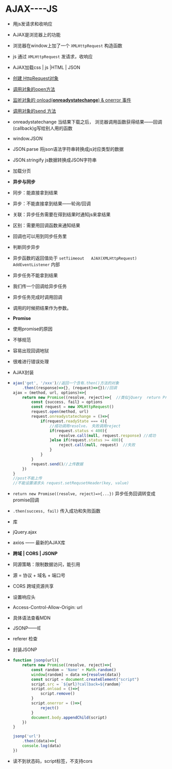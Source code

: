 # AJAX----JS

- 用js发请求和收响应

- AJAX是浏览器上的功能

- 浏览器在window上加了一个 `XMLHttpRequest`  构造函数

- js 通过 `XMLHttpRequest` 发请求，收响应

- AJAX加载css | js |HTML  | JSON

- <u>创建 HttpRequest对象</u>

- <u>调用对象的open方法</u>

- <u>监听对象的 onload(**onreadystatechange**) & onerror 事件</u>

- <u>调用对象的send 方法</u>

- onreadystatechange 当结果下载之后， 浏览器调用函数获得结果——回调(callback)g写给别人用的函数

- window.JSON

- JSON.parse  将json语法字符串转换成js对应类型的数据

- JSON.stringify  js数据转换成JSON字符串  

- 加载分页

- **异步与同步**

- 同步：能直接拿到结果

- 异步：不能直接拿到结果——轮询/回调

- 关联：异步任务需要在得到结果时通知js来拿结果

- 区别：需要用回调函数来通知结果

- 回调也可以用到同步任务里

- 判断同步异步

- 异步函数的返回值处于 `setTiimeout   AJAX(XMLHttpRequest)  AddEventListener`  内部

-  异步任务不能拿到结果

- 我们传一个回调给异步任务

- 异步任务完成时调用回调

- 调用的时候把结果作为参数。

- **Promise**

- 使用promise的原因

- 不够规范

- 容易出现回调地狱

- 很难进行错误处理

- AJAX封装

- ```js
  ajax('get', '/xxx')//返回一个含有.then()方法的对象
      .then((response)=>{}, (request)=>{})//回调
  ajax = (method, url, options)=>{
      return new Promise((resolve, reject)=>{  //类似jQuery  return Promise对象
          const {success, fail} = options
          const request = new XMLHttpRequest()
          request.open(method, url)
          request.onreadystatechange = ()=>{
              if(request.readyState === 4){
                  //成功调用resolve， 失败调用reject
                  if(request.status < 400){
                      resolve.call(null, request.response) //成功
                  }else if(request.status >= 400){
                      reject.call(null, request)  //失败
                  }
              }
          }
          request.send()//上传数据 
      })
  }
  //post不能上传
  //不能设置请求头 request.setRequsetHeader(key, value)
  ```

- `return new Promise((resolve, reject)=>{...})`  异步任务回调转变成promise回调

- `.then(success, fail)`  传入成功和失败函数

- 库

- jQuery.ajax

- axios   ——  最新的AJAX库

- **跨域 | CORS | JSONP**

- 同源策略：限制数据访问，能引用

- 源 =  协议 + 域名 + 端口号

- CORS 跨域资源共享

- 设置响应头

- Access-Control-Allow-Origin: url

- 具体语法查看MDN

- JSONP——IE

- referer  检查

- 封装JSONP

- ```js
  function jsonp(url){
      return new Promise((resolve, reject)=>{
          const random = 'Name' + Math.random()
          window[random] = data =>{resolve(data)}
          const script = document.createElement("script")
          script.src = `${url}?callback=${random}`
          script.onload = ()=>{
              script.remove()
          }
          script.onerror = ()=>{
              reject()
          }
          document.body.appendChild(script)
      })
  }
  
  jsonp('url')
      .then((data)=>{
      console.log(data)
  })
  ```

- 读不到状态码，script标签，不支持cors



